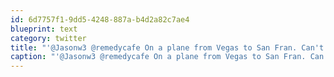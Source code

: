 ```yaml
---
id: 6d7757f1-9dd5-4248-887a-b4d2a82c7ae4
blueprint: text
category: twitter
title: "'@Jasonw3 @remedycafe On a plane from Vegas to San Fran. Can't complain really!"
caption: "'@Jasonw3 @remedycafe On a plane from Vegas to San Fran. Can't complain really!"
---
```

